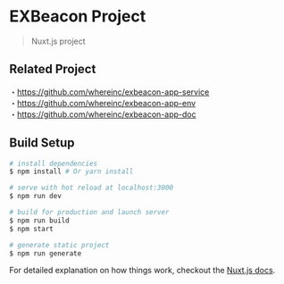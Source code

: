 # EXBeacon Project

> Nuxt.js project

## Related Project
・https://github.com/whereinc/exbeacon-app-service  
・https://github.com/whereinc/exbeacon-app-env  
・https://github.com/whereinc/exbeacon-app-doc  

## Build Setup

``` bash
# install dependencies
$ npm install # Or yarn install

# serve with hot reload at localhost:3000
$ npm run dev

# build for production and launch server
$ npm run build
$ npm start

# generate static project
$ npm run generate
```

For detailed explanation on how things work, checkout the [Nuxt.js docs](https://github.com/nuxt/nuxt.js).

